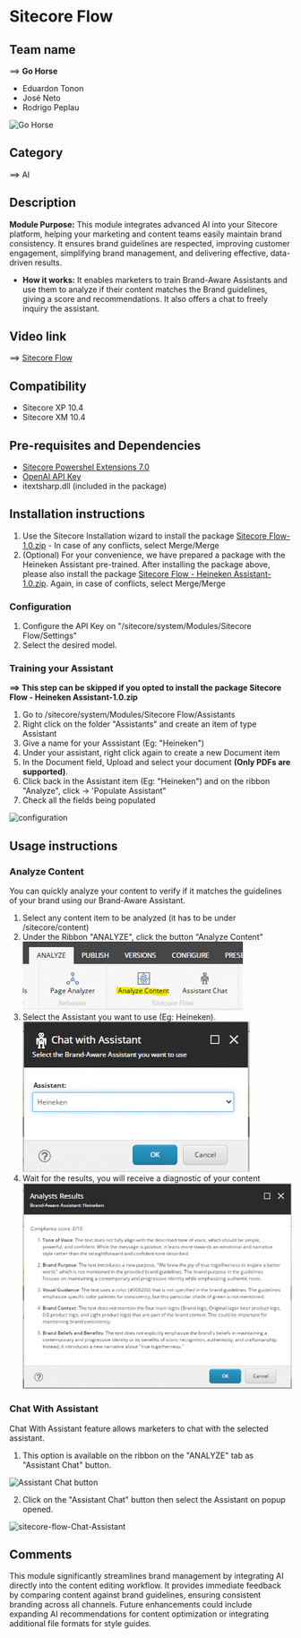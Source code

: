 # Sitecore Flow

## Team name

⟹ **Go Horse**

- Eduardon Tonon
- José Neto
- Rodrigo Peplau

![Go Horse](docs/images/Gohorse-300x300.png)

## Category

⟹ AI

## Description

**Module Purpose:**
This module integrates advanced AI into your Sitecore platform, helping your marketing and content teams easily maintain brand consistency. It ensures brand guidelines are respected, improving customer engagement, simplifying brand management, and delivering effective, data-driven results.

- **How it works:**
  It enables marketers to train Brand-Aware Assistants and use them to analyze if their content matches the Brand guidelines, giving a score and recommendations. It also offers a chat to freely inquiry the assistant.

## Video link

⟹ [Sitecore Flow](https://youtu.be/_t2V36GUc2I)

## Compatibility

- Sitecore XP 10.4
- Sitecore XM 10.4

## Pre-requisites and Dependencies

- [Sitecore Powershel Extensions 7.0](https://github.com/SitecorePowerShell/Console/releases/tag/7.0)
- [OpenAI API Key](CreatingAPIKeys.md)
- itextsharp.dll (included in the package)

## Installation instructions

1. Use the Sitecore Installation wizard to install the package [Sitecore Flow-1.0.zip](https://github.com/Sitecore-Hackathon/2025-Go-Horse/raw/refs/heads/main/dist/Sitecore%20Flow-1.0.zip) - In case of any conflicts, select Merge/Merge
2. (Optional) For your convenience, we have prepared a package with the Heineken Assistant pre-trained. After installing the package above, please also install the package [Sitecore Flow - Heineken Assistant-1.0.zip](https://github.com/Sitecore-Hackathon/2025-Go-Horse/raw/refs/heads/main/dist/Sitecore%20Flow%20-%20Heineken%20Assistant-1.0.zip). Again, in case of conflicts, select Merge/Merge

### Configuration

1. Configure the API Key on "/sitecore/system/Modules/Sitecore Flow/Settings"
2. Select the desired model.

### Training your Assistant

**⟹ This step can be skipped if you opted to install the package Sitecore Flow - Heineken Assistant-1.0.zip**

1. Go to /sitecore/system/Modules/Sitecore Flow/Assistants
2. Right click on the folder "Assistants" and create an item of type Assistant
3. Give a name for your Asssistant (Eg: "Heineken")
4. Under your assistant, right click again to create a new Document item
5. In the Document field, Upload and select your document **(Only PDFs are supported)**.
6. Click back in the Assistant item (Eg: "Heineken") and on the ribbon "Analyze", click -> 'Populate Assistant"
7. Check all the fields being populated

![configuration](docs/images/configuration.gif?raw=true "configuration")

## Usage instructions

### Analyze Content

You can quickly analyze your content to verify if it matches the guidelines of your brand using our Brand-Aware Assistant.

1. Select any content item to be analyzed (it has to be under /sitecore/content)
2. Under the Ribbon "ANALYZE", click the button "Analyze Content"
   ![Button Analyze Content](docs/images/analyze-button.gif)
3. Select the Assistant you want to use (Eg: Heineken).
   ![Assistant Selection](docs/images/assistant-dialog.gif)
5. Wait for the results, you will receive a diagnostic of your content
   ![Analysis Results](docs/images/analysis-results.gif)

### Chat With Assistant

Chat With Assistant feature allows marketers to chat with the selected assistant.

1) This option is available on the ribbon on the "ANALYZE" tab as "Assistant Chat" button.

![Assistant Chat button](docs/images/assistant-chat-button.png)

2) Click on the "Assistant Chat" button then select the Assistant on popup opened.

![sitecore-flow-Chat-Assistant](docs/images/sitecore-flow-chat-assistant.gif)

## Comments

This module significantly streamlines brand management by integrating AI directly into the content editing workflow. It provides immediate feedback by comparing content against brand guidelines, ensuring consistent branding across all channels. Future enhancements could include expanding AI recommendations for content optimization or integrating additional file formats for style guides.

